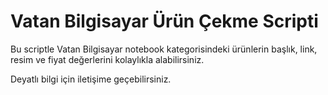 # Vatan Bilgisayar Ürün Çekme Scripti
Bu scriptle Vatan Bilgisayar notebook kategorisindeki ürünlerin başlık, link, resim ve fiyat değerlerini kolaylıkla alabilirsiniz.

Deyatlı bilgi için iletişime geçebilirsiniz.
